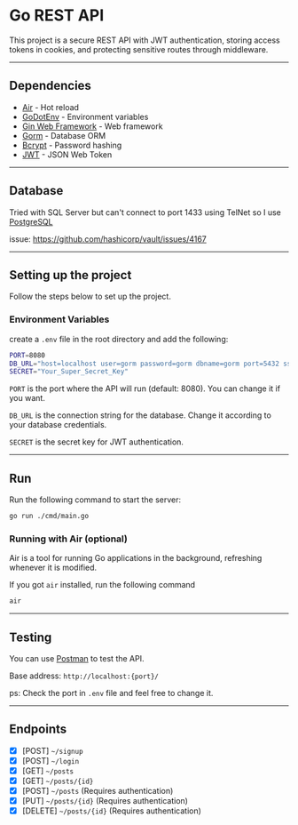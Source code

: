 # Go REST API

This project is a secure REST API with JWT authentication, storing access tokens in cookies, and protecting sensitive routes through middleware.

---

## Dependencies

- [Air](https://github.com/cosmtrek/air) - Hot reload
- [GoDotEnv](https://github.com/joho/godotenv) - Environment variables
- [Gin Web Framework](https://gin-gonic.com/) - Web framework
- [Gorm](https://gorm.io/) - Database ORM
- [Bcrypt](https://github.com/golang/crypto) - Password hashing
- [JWT](https://github.com/golang-jwt/jwt) - JSON Web Token

---

## Database

Tried with SQL Server but can't connect to port 1433 using TelNet so I use [PostgreSQL](https://www.elephantsql.com/)

issue: <https://github.com/hashicorp/vault/issues/4167>

---

## Setting up the project

Follow the steps below to set up the project.

### Environment Variables

create a `.env` file in the root directory and add the following:

```sh
PORT=8080
DB_URL="host=localhost user=gorm password=gorm dbname=gorm port=5432 sslmode=disable"
SECRET="Your_Super_Secret_Key"
```

`PORT` is the port where the API will run (default: 8080). You can change it if you want.

`DB_URL` is the connection string for the database. Change it according to your database credentials.

`SECRET` is the secret key for JWT authentication.

---

## Run

Run the following command to start the server:

```sh
go run ./cmd/main.go
```

### Running with Air (optional)

Air is a tool for running Go applications in the background, refreshing whenever it is modified.

If you got `air` installed, run the following command

```sh
air
```

---

## Testing

You can use [Postman](https://www.postman.com/) to test the API.

Base address: `http://localhost:{port}/`

ps: Check the port in `.env` file and feel free to change it.

---

## Endpoints

- [x] [POST] `~/signup`
- [x] [POST] `~/login`
- [x] [GET] `~/posts`
- [x] [GET] `~/posts/{id}`
- [x] [POST] `~/posts` (Requires authentication)
- [x] [PUT] `~/posts/{id}` (Requires authentication)
- [x] [DELETE] `~/posts/{id}` (Requires authentication)
